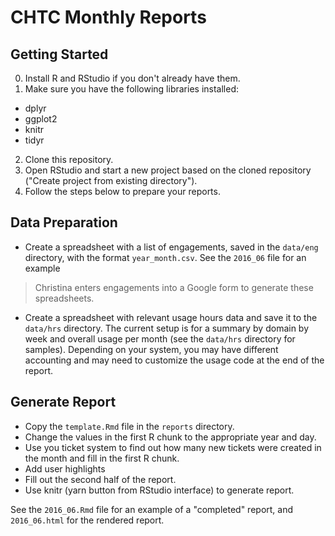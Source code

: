 # CHTC Monthly Reports

## Getting Started

0. Install R and RStudio if you don't already have them.  
1. Make sure you have the following libraries installed: 
  * dplyr
  * ggplot2
  * knitr
  * tidyr
2. Clone this repository.
3. Open RStudio and start a new project based on the cloned 
repository ("Create project from existing directory").
4. Follow the steps below to prepare your reports.  

## Data Preparation

* Create a spreadsheet with a list of engagements, saved in the 
`data/eng` directory, with the format `year_month.csv`. See the 
`2016_06` file for an example 

> Christina enters engagements into a Google form to generate 
these spreadsheets.  

* Create a spreadsheet with relevant usage hours data and save it 
to the `data/hrs` directory.  The current setup is for a summary
by domain by week and overall usage per month (see the `data/hrs` 
directory for samples).  Depending on your 
system, you may have different accounting and may need to 
customize the usage code at the end of the report. 

## Generate Report

* Copy the `template.Rmd` file in the `reports` directory.  
* Change the values in the first R chunk to the appropriate year and day. 
* Use you ticket system to find out how many new tickets were created in the month and 
fill in the first R chunk.  
* Add user highlights
* Fill out the second half of the report.  
* Use knitr (yarn button from RStudio interface) to generate report.  

See the `2016_06.Rmd` file for an example of a "completed" report, and `2016_06.html` for the rendered report.  
